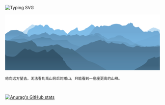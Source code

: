 ![Typing SVG](https://readme-typing-svg.demolab.com/?lines=Hello+there!;Hello+world!)

[![png](mt.png)](https://github.com/Aetherance?tab=repositories)
```
他向远方望去，无法看到高山背后的矮山，只能看到一座座更高的山峰。
```
<br>

[![Anurag's GitHub stats](https://github-readme-stats.vercel.app/api?username=Aetherance&theme=tokyonight)](https://github.com/anuraghazra/github-readme-stats)